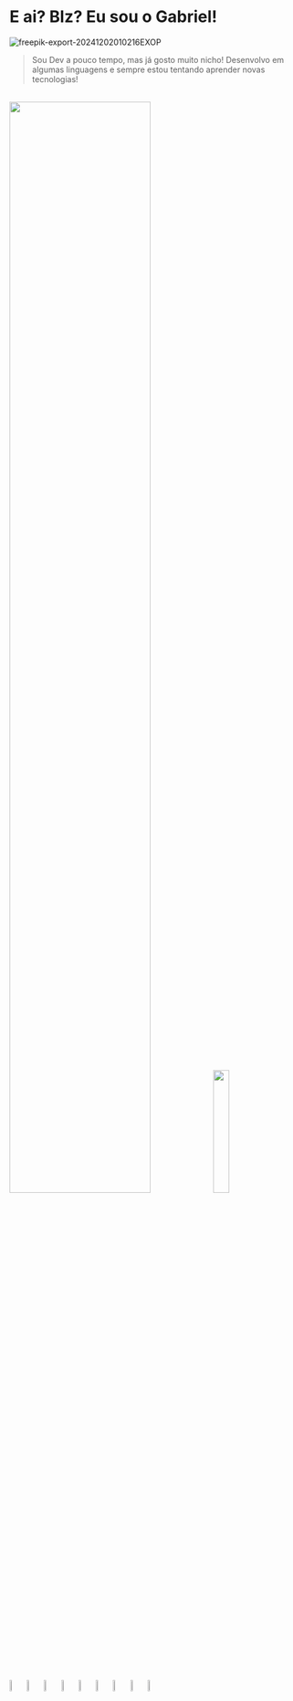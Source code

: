 # E ai? Blz? Eu sou o Gabriel!

![freepik-export-20241202010216EXOP](https://github.com/user-attachments/assets/32114102-2967-4ce9-9046-55d294df80d7)


> Sou Dev a pouco tempo, mas já gosto muito nicho! Desenvolvo em algumas linguagens e sempre estou tentando aprender novas tecnologias!

<br>

<div>
  <img width="70%" src="https://github-readme-stats.vercel.app/api?username=Grs2080w&show_icons=true&theme=dark" />
  <img width="23.5%" src="https://github-readme-stats.vercel.app/api/top-langs/?username=Grs2080w&layout=pie&theme=dark" />
</div>

<br>
<br>

<div style="display: flex;">
    <img width="6%" align="center" src="https://cdn.jsdelivr.net/gh/devicons/devicon@latest/icons/javascript/javascript-original.svg" />
    <img width="6%" align="center"  src="https://cdn.jsdelivr.net/gh/devicons/devicon@latest/icons/nodejs/nodejs-original.svg" />
    <img width="6%" align="center"  src="https://cdn.jsdelivr.net/gh/devicons/devicon@latest/icons/react/react-original.svg" />
    <img width="6%" align="center"  src="https://cdn.jsdelivr.net/gh/devicons/devicon@latest/icons/tailwindcss/tailwindcss-original.svg" />
    <img width="6%" align="center"  src="https://cdn.jsdelivr.net/gh/devicons/devicon@latest/icons/python/python-original.svg" />
    <img width="6%" align="center"  src="https://cdn.jsdelivr.net/gh/devicons/devicon@latest/icons/django/django-plain.svg" />
    <img width="6%" align="center"  src="https://cdn.jsdelivr.net/gh/devicons/devicon@latest/icons/php/php-original.svg" />
    <img width="6%" align="center"  src="https://cdn.jsdelivr.net/gh/devicons/devicon@latest/icons/html5/html5-original.svg" />
    <img width="6%" align="center"  src="https://cdn.jsdelivr.net/gh/devicons/devicon@latest/icons/css3/css3-original.svg" />
</div>



  
          

